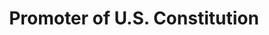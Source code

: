 ---
pid: ch861a
title: Promoter of U.S. Constitution
location_transcription: 
coordinates: "[-75.164524252748, 39.952483994748]"
zipcode: '19124'
gen_neighborhood: North Philadelphia
neighborhood: Juniata,Frankford,Feltonville
outside_phl: 
age: '66'
age_range: 60-69
instagram: 
image_file_name: ch_861a.jpg
proposal_transcription: Founder of the nations financial system
topic: Person,History
topic_summary: 0, 0
type: Other No Form
keywords_other: 
credit: Barbara.Koelt@courts.phila.gov
image_labels: 
twitter: 
facebook: 
permalink: "/monuments/ch861a/"
layout: item-page
---